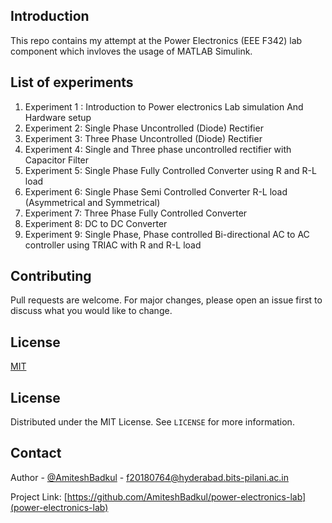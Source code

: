 ## Introduction
This repo contains my attempt at the Power Electronics (EEE F342) lab component which invloves the usage of MATLAB Simulink.

## List of experiments
1. Experiment 1 : Introduction to Power electronics Lab simulation And Hardware setup
2. Experiment 2: Single Phase Uncontrolled (Diode) Rectifier
3. Experiment 3: Three Phase Uncontrolled (Diode) Rectifier
4. Experiment 4: Single and Three phase uncontrolled rectifier with Capacitor Filter
5. Experiment 5: Single Phase Fully Controlled Converter using R and R-L load
6. Experiment 6: Single Phase Semi Controlled Converter R-L load (Asymmetrical and Symmetrical)
7. Experiment 7: Three Phase Fully Controlled Converter
8. Experiment 8: DC to DC Converter
9. Experiment 9: Single Phase, Phase controlled Bi-directional AC to AC controller using TRIAC with R and R-L load

## Contributing
Pull requests are welcome. For major changes, please open an issue first to discuss what you would like to change.


## License
[MIT](https://github.com/AmiteshBadkul/power-electronics-lab/blob/master/LICENSE)

<!-- LICENSE -->
## License

Distributed under the MIT License. See `LICENSE` for more information.

<!-- CONTACT -->
## Contact

Author - [@AmiteshBadkul](https://github.com/AmiteshBadkul) - f20180764@hyderabad.bits-pilani.ac.in

Project Link: [https://github.com/AmiteshBadkul/power-electronics-lab](power-electronics-lab)
